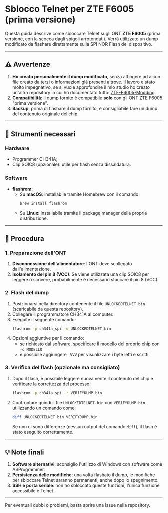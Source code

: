 # Sblocco Telnet per ZTE F6005 (prima versione)

Questa guida descrive come sbloccare Telnet sugli ONT **ZTE F6005** (prima versione, con la scocca dagli spigoli arrotondati). Verrà utilizzato un dump modificato da flashare direttamente sulla SPI NOR Flash del dispositivo.

---

## ⚠️ Avvertenze
1. **Ho creato personalmente il dump modificato**, senza attingere ad alcun file creato da terzi o informazioni già presenti altrove. Il lavoro è stato molto impegnativo, se si vuole approfondire il mio studio ho creato un'altra repository in cui ho documentato tutto: [ZTE-F6005-Modding](https://github.com/rgiorgiotech/ZTE-F6005-Modding).
2. **Compatibilità**: il dump fornito è compatibile **solo** con gli ONT ZTE F6005 "prima versione".
3. **Backup**: prima di flashare il dump fornito, è consigliabile fare un dump del contenuto originale del chip.

---

## 🔧 Strumenti necessari

### Hardware
- Programmer CH341A;
- Clip SOIC8 (opzionale): utile per flash senza dissaldatura.

### Software
- **flashrom**:
  - Su **macOS**: installabile tramite Homebrew con il comando:
    ```bash
    brew install flashrom
    ```
  - Su **Linux**: installabile tramite il package manager della propria distribuzione.

---

## 🚀 Procedura

### 1. Preparazione dell'ONT
1. **Disconnessione dell'alimentatore**: l'ONT deve scollegato dall'alimentazione.
2. **Isolamento del pin 8 (VCC)**: Se viene utilizzata una clip SOIC8 per leggere o scrivere, probabilmente è necessario staccare il pin 8 (VCC).

### 2. Flash del dump
1. Posizionarsi nella directory contenente il file `UNLOCKEDTELNET.bin` (scaricabile da questa repository).
2. Collegare il programmatore CH341A al computer.
3. Eseguite il seguente comando:
   ```bash
   flashrom -p ch341a_spi -w UNLOCKEDTELNET.bin
   ```
4. Opzioni aggiuntive per il comando:
   - se richiesto dal software, specificare il modello del proprio chip con `-c MODELLO`
   - è possibile aggiungere `-VVV` per visualizzare i byte letti e scritti
  
### 3. Verifica del flash (opzionale ma consigliato)
1. Dopo il flash, è possibile leggere nuovamente il contenuto del chip e verificare la correttezza del processo:
   ```bash
   flashrom -p ch341a_spi -r VERIFYDUMP.bin
   ```
2. Confrontare quindi il file `UNLOCKEDTELNET.bin` con `VERIFYDUMP.bin` utilizzando un comando come:
   ```bash
   diff UNLOCKEDTELNET.bin VERIFYDUMP.bin
   ```
   Se non ci sono differenze (nessun output del comando `diff`), il flash è stato eseguito correttamente.

---

## 💡 Note finali
1. **Software alternativi**: sconsiglio l'utilizzo di Windows con software come ASProgrammer.
2. **Persistenza delle modifiche**: una volta flashato il dump, le modifiche per sbloccare Telnet saranno permanenti, anche dopo lo spegnimento.
3. **SSH e porta seriale**: non ho sbloccato queste funzioni, l'unica funzione accessibile è Telnet.

---

Per eventuali dubbi o problemi, basta aprire una issue nella repository.
